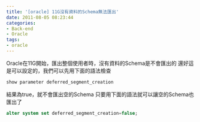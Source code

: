 ```yaml
---
title: '[oracle] 11G沒有資料的Schema無法匯出'
date: 2011-08-05 08:23:44
categories:
- Back-end
- Oracle
tags:
- oracle
---
```

Oracle在11G開始，匯出整個使用者時，沒有資料的Schema是不會匯出的
還好這是可以設定的，我們可以先用下面的語法檢查

<!--more-->

``` sql
show parameter deferred_segment_creation
```

結果為true，就不會匯出空的Schema
只要用下面的語法就可以讓空的Schema也匯出了

``` sql
alter system set deferred_segment_creation=false;
```